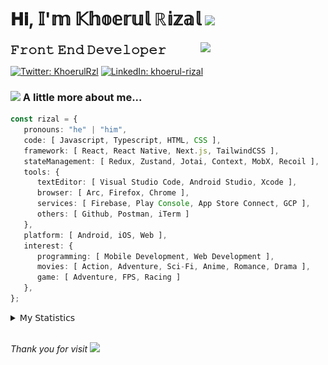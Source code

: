 <h1> 𝐇𝐢, 𝕀'𝕞 𝕂𝕙𝕠𝕖𝕣𝕦𝕝 ℝ𝕚𝕫𝕒𝕝 <img src="https://media.giphy.com/media/mGcNjsfWAjY5AEZNw6/giphy.gif" width="50"></h1>
<img align='right' src="https://media.giphy.com/media/v1.Y2lkPTc5MGI3NjExOWI2ajR2NGJubzBsZHFuaHMwajRrcDNsNXJwOG8yb3F0NjhkNXF4OSZlcD12MV9pbnRlcm5hbF9naWZfYnlfaWQmY3Q9cw/fkZukR450RQ1qnGaq9/giphy.gif" width="200">
<strong style="font-size:20px;">𝙵𝚛𝚘𝚗𝚝 𝙴𝚗𝚍 𝙳𝚎𝚟𝚎𝚕𝚘𝚙𝚎𝚛</strong>
</p></em>

[![Twitter: KhoerulRzl](https://img.shields.io/twitter/follow/KhoerulRzl?style=social)](https://twitter.com/KhoerulRzl)
[![LinkedIn: khoerul-rizal](https://img.shields.io/badge/khoerul--rizal-blue?style=flat-square&logo=Linkedin&logoColor=white&link=https://www.linkedin.com/in/khoerul-rizal/)](https://www.linkedin.com/in/khoerul-rizal/)

### <img src="https://media.giphy.com/media/VgCDAzcKvsR6OM0uWg/giphy.gif" width="50"> A little more about me...

```typescript
const rizal = {
   pronouns: "he" | "him",
   code: [ Javascript, Typescript, HTML, CSS ],
   framework: [ React, React Native, Next.js, TailwindCSS ],
   stateManagement: [ Redux, Zustand, Jotai, Context, MobX, Recoil ],
   tools: {
      textEditor: [ Visual Studio Code, Android Studio, Xcode ],
      browser: [ Arc, Firefox, Chrome ],
      services: [ Firebase, Play Console, App Store Connect, GCP ],
      others: [ Github, Postman, iTerm ]
   },
   platform: [ Android, iOS, Web ],
   interest: {
      programming: [ Mobile Development, Web Development ],
      movies: [ Action, Adventure, Sci-Fi, Anime, Romance, Drama ],
      game: [ Adventure, FPS, Racing ]
   },
};
```

<details>
  <summary>𝖬𝗒 𝖲𝗍𝖺𝗍𝗂𝗌𝗍𝗂𝖼𝗌</summary><br/>
   
<!--START_SECTION:waka-->
![Code Time](http://img.shields.io/badge/Code%20Time-765%20hrs%2057%20mins-blue)

![Profile Views](http://img.shields.io/badge/Profile%20Views-0-blue)

**🐱 My GitHub Data** 

> 📦 168.0 kB Used in GitHub's Storage 
 > 
> 🏆 1,161 Contributions in the Year 2024
 > 
> 💼 Opted to Hire
 > 
> 📜 32 Public Repositories 
 > 
> 🔑 8 Private Repositories 
 > 
**I'm an Early 🐤** 

```text
🌞 Morning                11322 commits       █████████░░░░░░░░░░░░░░░░   35.01 % 
🌆 Daytime                14202 commits       ███████████░░░░░░░░░░░░░░   43.91 % 
🌃 Evening                6676 commits        █████░░░░░░░░░░░░░░░░░░░░   20.64 % 
🌙 Night                  140 commits         ░░░░░░░░░░░░░░░░░░░░░░░░░   00.43 % 
```
📅 **I'm Most Productive on Tuesday** 

```text
Monday                   6342 commits        █████░░░░░░░░░░░░░░░░░░░░   19.61 % 
Tuesday                  7204 commits        ██████░░░░░░░░░░░░░░░░░░░   22.28 % 
Wednesday                5368 commits        ████░░░░░░░░░░░░░░░░░░░░░   16.60 % 
Thursday                 6236 commits        █████░░░░░░░░░░░░░░░░░░░░   19.28 % 
Friday                   4792 commits        ████░░░░░░░░░░░░░░░░░░░░░   14.82 % 
Saturday                 1057 commits        █░░░░░░░░░░░░░░░░░░░░░░░░   03.27 % 
Sunday                   1341 commits        █░░░░░░░░░░░░░░░░░░░░░░░░   04.15 % 
```


📊 **This Week I Spent My Time On** 

```text
🕑︎ Time Zone: Asia/Jakarta

💬 Programming Languages: 
TypeScript               34 hrs 8 mins       ███████████████░░░░░░░░░░   59.33 % 
Other                    9 hrs 38 mins       ████░░░░░░░░░░░░░░░░░░░░░   16.76 % 
JavaScript               5 hrs 26 mins       ██░░░░░░░░░░░░░░░░░░░░░░░   09.46 % 
Figma Design             5 hrs 7 mins        ██░░░░░░░░░░░░░░░░░░░░░░░   08.90 % 
PHP                      1 hr 35 mins        █░░░░░░░░░░░░░░░░░░░░░░░░   02.76 % 

🔥 Editors: 
VS Code                  42 hrs 44 mins      ███████████████████░░░░░░   74.28 % 
Slack                    6 hrs 49 mins       ███░░░░░░░░░░░░░░░░░░░░░░   11.87 % 
Figma                    5 hrs 7 mins        ██░░░░░░░░░░░░░░░░░░░░░░░   08.90 % 
iTerm2                   1 hr 32 mins        █░░░░░░░░░░░░░░░░░░░░░░░░   02.67 % 
Terminal                 56 mins             ░░░░░░░░░░░░░░░░░░░░░░░░░   01.63 % 

💻 Operating System: 
Mac                      57 hrs 32 mins      █████████████████████████   100.00 % 
```

**I Mostly Code in JavaScript** 

```text
JavaScript               42 repos            ████████████████░░░░░░░░░   65.62 % 
TypeScript               13 repos            █████░░░░░░░░░░░░░░░░░░░░   20.31 % 
PHP                      2 repos             █░░░░░░░░░░░░░░░░░░░░░░░░   03.12 % 
Kotlin                   1 repo              ░░░░░░░░░░░░░░░░░░░░░░░░░   01.56 % 
Jupyter Notebook         1 repo              ░░░░░░░░░░░░░░░░░░░░░░░░░   01.56 % 
```



**Timeline**

![Lines of Code chart](https://raw.githubusercontent.com/khoerulrizal/khoerulrizal/main/assets/bar_graph.png)


 Last Updated on 10/08/2024 00:44:53 UTC
<!--END_SECTION:waka-->
</details>
<br/>

<em>Thank you for visit</em> <img src="https://media.giphy.com/media/v1.Y2lkPTc5MGI3NjExcHdvNm1qZWtjaGw0ZjdwM3Z3NnY2dHlueTVuODBta2FiY20wM2YybSZlcD12MV9pbnRlcm5hbF9naWZfYnlfaWQmY3Q9cw/tV25tpdKqdFa9x81k2/giphy.gif" width="40">
